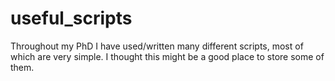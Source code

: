 # useful_scripts
Throughout my PhD I have used/written many different scripts, most of which are very simple. I thought this might be a good place to store some of them. 
